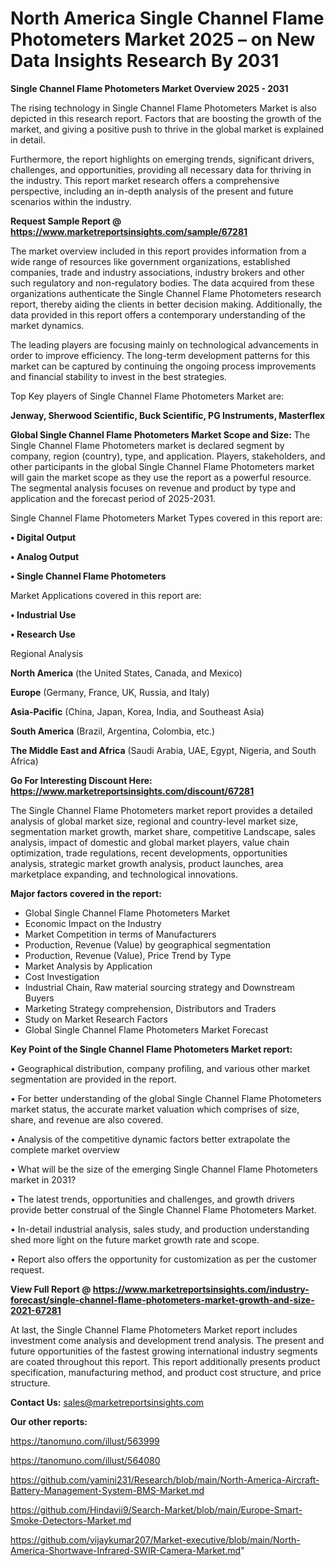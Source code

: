 # North America Single Channel Flame Photometers Market 2025 – on New Data Insights Research By 2031

<Strong> Single Channel Flame Photometers Market Overview 2025 - 2031</strong>

The rising technology in Single Channel Flame Photometers Market is also depicted in this research report. Factors that are boosting the growth of the market, and giving a positive push to thrive in the global market is explained in detail.

Furthermore, the report highlights on emerging trends, significant drivers, challenges, and opportunities, providing all necessary data for thriving in the industry. This report market research offers a comprehensive perspective, including an in-depth analysis of the present and future scenarios within the industry.

<strong>Request Sample Report @ <a href=https://www.marketreportsinsights.com/sample/67281>https://www.marketreportsinsights.com/sample/67281</a></strong>

The market overview included in this report provides information from a wide range of resources like government organizations, established companies, trade and industry associations, industry brokers and other such regulatory and non-regulatory bodies. The data acquired from these organizations authenticate the Single Channel Flame Photometers research report, thereby aiding the clients in better decision making. Additionally, the data provided in this report offers a contemporary understanding of the market dynamics.

The leading players are focusing mainly on technological advancements in order to improve efficiency. The long-term development patterns for this market can be captured by continuing the ongoing process improvements and financial stability to invest in the best strategies.

Top Key players of Single Channel Flame Photometers Market are:

<strong>Jenway, Sherwood Scientific, Buck Scientific, PG Instruments, Masterflex</strong>

<strong><b>Global Single Channel Flame Photometers Market Scope and Size:</b></strong>
The Single Channel Flame Photometers market is declared segment by company, region (country), type, and application. Players, stakeholders, and other participants in the global Single Channel Flame Photometers market will gain the market scope as they use the report as a powerful resource. The segmental analysis focuses on revenue and product by type and application and the forecast period of 2025-2031.

Single Channel Flame Photometers Market Types covered in this report are:

<strong>• Digital Output

• Analog Output

• Single Channel Flame Photometers</strong>

Market Applications covered in this report are:

<strong>• Industrial Use

• Research Use</strong> 

Regional Analysis

<strong>North America</strong> (the United States, Canada, and Mexico)

<strong>Europe</strong> (Germany, France, UK, Russia, and Italy)

<strong>Asia-Pacific</strong> (China, Japan, Korea, India, and Southeast Asia)

<strong>South America</strong> (Brazil, Argentina, Colombia, etc.)

<strong>The Middle East and Africa</strong> (Saudi Arabia, UAE, Egypt, Nigeria, and South Africa)

<strong>Go For Interesting Discount Here: <a href=https://www.marketreportsinsights.com/discount/67281>https://www.marketreportsinsights.com/discount/67281</a></strong>

The Single Channel Flame Photometers market report provides a detailed analysis of global market size, regional and country-level market size, segmentation market growth, market share, competitive Landscape, sales analysis, impact of domestic and global market players, value chain optimization, trade regulations, recent developments, opportunities analysis, strategic market growth analysis, product launches, area marketplace expanding, and technological innovations.

<strong><b>Major factors covered in the report:</b></strong>
<ul>
  <li>Global Single Channel Flame Photometers Market </li>
  <li>Economic Impact on the Industry</li>
  <li>Market Competition in terms of Manufacturers</li>
  <li>Production, Revenue (Value) by geographical segmentation</li>
  <li>Production, Revenue (Value), Price Trend by Type</li>
  <li>Market Analysis by Application</li>
  <li>Cost Investigation</li>
  <li>Industrial Chain, Raw material sourcing strategy and Downstream Buyers</li>
  <li>Marketing Strategy comprehension, Distributors and Traders</li>
  <li>Study on Market Research Factors</li>
  <li>Global Single Channel Flame Photometers Market Forecast</li>
</ul>

<strong><b>Key Point of the Single Channel Flame Photometers Market report:</b></strong>

• Geographical distribution, company profiling, and various other market segmentation are provided in the report.

• For better understanding of the global Single Channel Flame Photometers market status, the accurate market valuation which comprises of size, share, and revenue are also covered.

• Analysis of the competitive dynamic factors better extrapolate the complete market overview

• What will be the size of the emerging Single Channel Flame Photometers market in 2031?

• The latest trends, opportunities and challenges, and growth drivers provide better construal of the Single Channel Flame Photometers Market.

• In-detail industrial analysis, sales study, and production understanding shed more light on the future market growth rate and scope.

• Report also offers the opportunity for customization as per the customer request.

<strong><b>View Full Report @ <a href=https://www.marketreportsinsights.com/industry-forecast/single-channel-flame-photometers-market-growth-and-size-2021-67281>https://www.marketreportsinsights.com/industry-forecast/single-channel-flame-photometers-market-growth-and-size-2021-67281</a></b></strong>


At last, the Single Channel Flame Photometers Market report includes investment come analysis and development trend analysis. The present and future opportunities of the fastest growing international industry segments are coated throughout this report. This report additionally presents product specification, manufacturing method, and product cost structure, and price structure.

<strong>Contact Us:</strong>
sales@marketreportsinsights.com

<strong>Our other reports:</strong>

<a href=https://tanomuno.com/illust/563999>https://tanomuno.com/illust/563999</a>

<a href=https://tanomuno.com/illust/564080>https://tanomuno.com/illust/564080</a>

<a href=https://github.com/yamini231/Research/blob/main/North-America-Aircraft-Battery-Management-System-BMS-Market.md>https://github.com/yamini231/Research/blob/main/North-America-Aircraft-Battery-Management-System-BMS-Market.md</a>

<a href=https://github.com/Hindavii9/Search-Market/blob/main/Europe-Smart-Smoke-Detectors-Market.md>https://github.com/Hindavii9/Search-Market/blob/main/Europe-Smart-Smoke-Detectors-Market.md</a>

<a href=https://github.com/vijaykumar207/Market-executive/blob/main/North-America-Shortwave-Infrared-SWIR-Camera-Market.md>https://github.com/vijaykumar207/Market-executive/blob/main/North-America-Shortwave-Infrared-SWIR-Camera-Market.md</a>"
